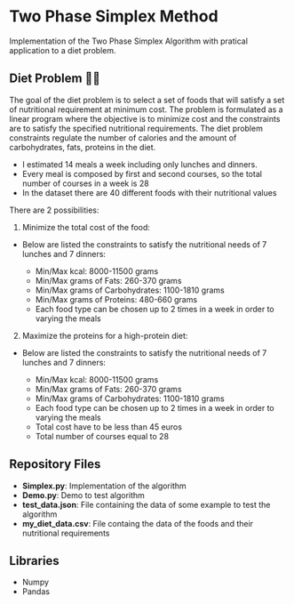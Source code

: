 # Two Phase Simplex Method 
Implementation of the Two Phase Simplex Algorithm with pratical application to a diet problem.

## Diet Problem 🍕🍔

The goal of the diet problem is to select a set of foods that will satisfy a set of nutritional requirement at minimum cost. The problem is formulated as a linear program where the objective is to minimize cost and the constraints are to satisfy the specified nutritional requirements. 
The diet problem constraints regulate the number of calories and the amount of carbohydrates, fats, proteins in the diet.

- I estimated 14 meals a week including only lunches and dinners.
- Every meal is composed by first and second courses, so the total number of courses in a week is 28
- In the dataset there are 40 different foods with their nutritional values

There are 2 possibilities:
1) Minimize the total cost of the food:
- Below are listed the constraints to satisfy the nutritional needs of 7 lunches and 7 dinners:

    * Min/Max kcal: 8000-11500 grams
    * Min/Max grams of Fats: 260-370 grams
    * Min/Max grams of Carbohydrates: 1100-1810 grams
    * Min/Max grams of Proteins: 480-660 grams
    * Each food type can be chosen up to 2 times in a week in order to varying the meals

2) Maximize the proteins for a high-protein diet:
- Below are listed the constraints to satisfy the nutritional needs of 7 lunches and 7 dinners:

    * Min/Max kcal: 8000-11500 grams
    * Min/Max grams of Fats: 260-370 grams
    * Min/Max grams of Carbohydrates: 1100-1810 grams
    * Each food type can be chosen up to 2 times in a week in order to varying the meals
    * Total cost have to be less than 45 euros
    * Total number of courses equal to 28

## Repository Files
* **Simplex.py**: Implementation of the algorithm
* **Demo.py**: Demo to test algorithm
* **test_data.json**: File containing the data of some example to test the algorithm
* **my_diet_data.csv**: File containg the data of the foods and their nutritional requirements


## Libraries
* Numpy
* Pandas
